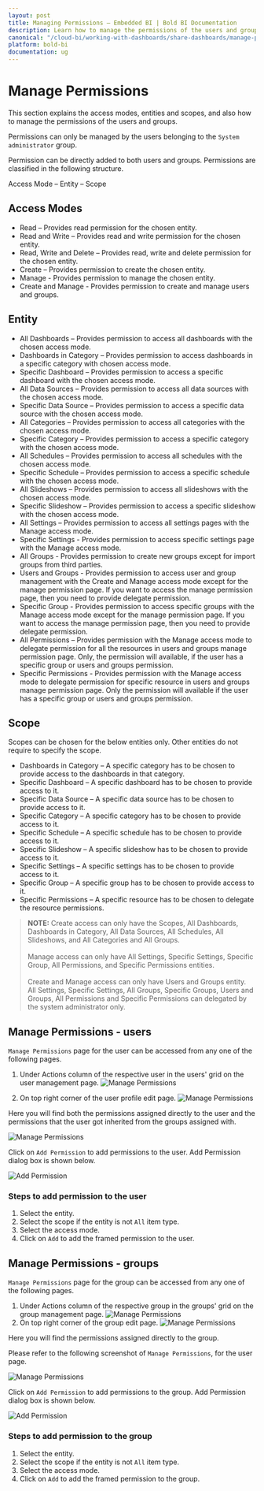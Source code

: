 ```yaml
---
layout: post
title: Managing Permissions – Embedded BI | Bold BI Documentation
description: Learn how to manage the permissions of the users and groups with needed scope to the corresponding entities in Bold BI Embedded.
canonical: "/cloud-bi/working-with-dashboards/share-dashboards/manage-permissions/"
platform: bold-bi
documentation: ug
---
```


# Manage Permissions

This section explains the access modes, entities and scopes, and also how to manage the permissions of the users and groups.

Permissions can only be managed by the users belonging to the `System administrator` group. 

Permission can be directly added to both users and groups. Permissions are classified in the following structure.
	
Access Mode – Entity – Scope

## Access Modes

* Read – Provides read permission for the chosen entity.
* Read and Write – Provides read and write permission for the chosen entity.
* Read, Write and Delete – Provides read, write and delete permission for the chosen entity.
* Create – Provides permission to create the chosen entity.
* Manage - Provides permission to manage the chosen entity.
* Create and Manage - Provides permission to create and manage users and groups.

## Entity

* All Dashboards – Provides permission to access all dashboards with the chosen access mode.
* Dashboards in Category – Provides permission to access dashboards in a specific category with chosen access mode.
* Specific Dashboard – Provides permission to access a specific dashboard with the chosen access mode.
* All Data Sources – Provides permission to access all data sources with the chosen access mode.
* Specific Data Source – Provides permission to access a specific data source with the chosen access mode.
* All Categories – Provides permission to access all categories with the chosen access mode.
* Specific Category – Provides permission to access a specific category with the chosen access mode.
* All Schedules – Provides permission to access all schedules with the chosen access mode.
* Specific Schedule – Provides permission to access a specific schedule with the chosen access mode.
* All Slideshows – Provides permission to access all slideshows with the chosen access mode.
* Specific Slideshow – Provides permission to access a specific slideshow with the chosen access mode.
* All Settings – Provides permission to access all settings pages with the Manage access mode.
* Specific Settings - Provides permission to access specific settings page with the Manage access mode.
* All Groups - Provides permission to create new groups except for import groups from third parties.
* Users and Groups - Provides permission to access user and group management with the Create and Manage access mode except for the manage permission page. If you want to access the manage permission page, then you need to provide delegate permission.
* Specific Group - Provides permission to access specific groups with the Manage access mode except for the manage permission page. If you want to access the manage permission page, then you need to provide delegate permission.
* All Permissions – Provides permission with the Manage access mode to delegate permission for all the resources in users and groups manage permission page. Only, the permission will available, if the user has a specific group or users and groups permission.
* Specific Permissions - Provides permission with the Manage access mode to delegate permission for specific resource in users and groups manage permission page. Only the permission will available if the user has a specific group or users and groups permission.

## Scope

Scopes can be chosen for the below entities only. Other entities do not require to specify the scope.

* Dashboards in Category – A specific category has to be chosen to provide access to the dashboards in that category.
* Specific Dashboard – A specific dashboard has to be chosen to provide access to it.
* Specific Data Source – A specific data source has to be chosen to provide access to it.
* Specific Category – A specific category has to be chosen to provide access to it.
* Specific Schedule – A specific schedule has to be chosen to provide access to it.
* Specific Slideshow – A specific slideshow has to be chosen to provide access to it.
* Specific Settings – A specific settings has to be chosen to provide access to it.
* Specific Group – A specific group has to be chosen to provide access to it.
* Specific Permissions – A specific resource has to be chosen to delegate the resource permissions.


> **NOTE:** Create access can only have the Scopes, All Dashboards, Dashboards in Category, All Data Sources, All Schedules, All Slideshows, and All Categories and  All Groups.<br><br>Manage access can only have All Settings, Specific Settings, Specific Group, All Permissions, and Specific Permissions entities.<br><br>Create and Manage access can only have Users and Groups entity. All Settings, Specific Settings, All Groups, Specific Groups, Users and Groups, All Permissions and Specific Permissions can delegated by the system administrator only.

## Manage Permissions - users

`Manage Permissions` page for the user can be accessed from any one of the following pages.

1. Under Actions column of the respective user in the users' grid on the user management page.
![Manage Permissions](/static/assets/embedded/working-with-dashboards/share-dashboards/images/Manage-permissions-user-context.png)

2. On top right corner of the user profile edit page.
![Manage Permissions](/static/assets/embedded/working-with-dashboards/share-dashboards/images/Manage-permissions-user-edit.png)

Here you will find both the permissions assigned directly to the user and the permissions that the user got inherited from the groups assigned with.

![Manage Permissions](/static/assets/embedded/working-with-dashboards/share-dashboards/images/Manage-permissions-user.png)

Click on `Add Permission` to add permissions to the user. Add Permission dialog box is shown below.

![Add Permission](/static/assets/embedded/working-with-dashboards/share-dashboards/images/add-permission-user.png)

### Steps to add permission to the user

1. Select the entity.
2. Select the scope if the entity is not `All` item type.
3. Select the access mode.
4. Click on `Add` to add the framed permission to the user.

## Manage Permissions - groups

`Manage Permissions` page for the group can be accessed from any one of the following pages.

1. Under Actions column of the respective group in the groups' grid on the group management page.
![Manage Permissions](/static/assets/embedded/working-with-dashboards/share-dashboards/images/Manage-permissions-group-context.png)
2. On top right corner of the group edit page.
![Manage Permissions](/static/assets/embedded/working-with-dashboards/share-dashboards/images/Manage-permissions-group-edit.png)

Here you will find the permissions assigned directly to the group.

Please refer to the following screenshot of `Manage Permissions`, for the user page.

![Manage Permissions](/static/assets/embedded/working-with-dashboards/share-dashboards/images/Manage-permissions-group.png)

Click on `Add Permission` to add permissions to the group. Add Permission dialog box is shown below.

![Add Permission](/static/assets/embedded/working-with-dashboards/share-dashboards/images/add-permission-group.png)

### Steps to add permission to the group

1. Select the entity.
2. Select the scope if the entity is not `All` item type.
3. Select the access mode.
4. Click on `Add` to add the framed permission to the group.